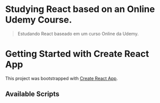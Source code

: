 # Studying React based on an Online Udemy Course.
> Estudando React baseado em um curso Online da Udemy.

# Getting Started with Create React App

This project was bootstrapped with [Create React App](https://github.com/facebook/create-react-app).

## Available Scripts
